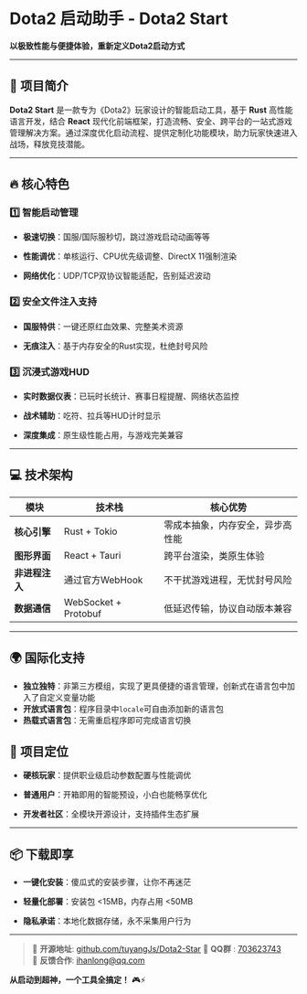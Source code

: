 # Dota2 启动助手 - Dota2 Start

**以极致性能与便捷体验，重新定义Dota2启动方式**

---

## 🚀 项目简介

**Dota2 Start** 是一款专为《Dota2》玩家设计的智能启动工具，基于 **Rust** 高性能语言开发，结合 **React** 现代化前端框架，打造流畅、安全、跨平台的一站式游戏管理解决方案。通过深度优化启动流程、提供定制化功能模块，助力玩家快速进入战场，释放竞技潜能。

---

## 🔥 核心特色

### 1️⃣ **智能启动管理**

- **极速切换**：国服/国际服秒切，跳过游戏启动动画等等
    
- **性能调优**：单核运行、CPU优先级调整、DirectX 11强制渲染
    
- **网络优化**：UDP/TCP双协议智能适配，告别延迟波动
    

### 2️⃣ **安全文件注入支持**

- **国服特供**：一键还原红血效果、完整美术资源
    
- **无痕注入**：基于内存安全的Rust实现，杜绝封号风险
    

### 3️⃣ **沉浸式游戏HUD**

- **实时数据仪表**：已玩时长统计、赛事日程提醒、网络状态监控
    
- **战术辅助**：吃符、拉兵等HUD计时显示
    
- **深度集成**：原生级性能占用，与游戏完美兼容
    

---

## 💻 技术架构

|模块|技术栈|核心优势|
|---|---|---|
|**核心引擎**|Rust + Tokio|零成本抽象，内存安全，异步高性能|
|**图形界面**|React + Tauri|跨平台渲染，类原生体验|
|**非进程注入**|通过官方WebHook|不干扰游戏进程，无忧封号风险|
|**数据通信**|WebSocket + Protobuf|低延迟传输，协议自动版本兼容|

---

## 🌍 国际化支持

-  **独立独特**：非第三方模组，实现了更具便捷的语言管理，创新式在语言包中加入了自定义变量功能
-  **开放式语言包**：程序目录中`locale`可自由添加新的语言包
-  **热载式语言包**：无需重启程序即可完成语言切换

## 🌟 项目定位

- **硬核玩家**：提供职业级启动参数配置与性能调优
    
- **普通用户**：开箱即用的智能预设，小白也能畅享优化
    
- **开发者社区**：全模块开源设计，支持插件生态扩展
    

---

## 📦 下载即享

- **一键化安装**：傻瓜式的安装步骤，让你不再迷茫
    
- **轻量化部署**：安装包 <15MB，内存占用 <50MB
    
- **隐私承诺**：本地化数据存储，永不采集用户行为
    

---

> 🔗 **开源地址**: [github.com/tuyangJs/Dota2-Star]([https://github.com/dota2-start](https://github.com/tuyangJs/Dota2-Star))  
> 📧 **QQ群** : [703623743](http://qm.qq.com/cgi-bin/qm/qr?_wv=1027&k=IVNKPTJ9WqoIHHCsy7UMkQd16NLnfjeD&authKey=WVTDqfUgdv9oV0d8%2BZz5krS98IIlB1Kuvm%2BS3pfMU1H6FBCV1b2xoG5pWsggiAgt&noverify=0&group_code=703623743)  
> 📧 **反馈合作**: ihanlong@qq.com


**从启动到超神，一个工具全搞定！** 🎮⚡️
